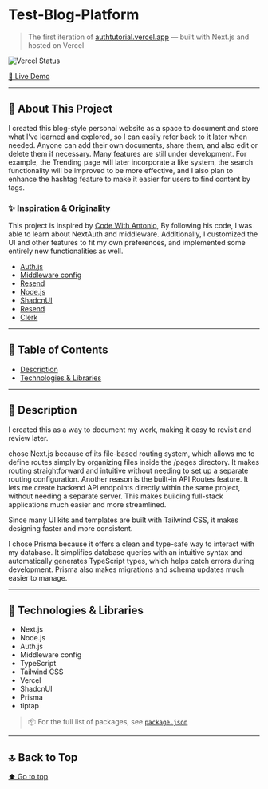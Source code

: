 # Test-Blog-Platform

> The first iteration of [authtutorial.vercel.app](https://authtutorial.vercel.app/) — built with Next.js and hosted on Vercel

![Vercel Status](https://vercel.com/api/www-ping)

[🚀 Live Demo](https://authtutorial.vercel.app/)

---

## 🚨 About This Project

I created this blog-style personal website as a space to document and store what I’ve learned and explored, so I can easily refer back to it later when needed. Anyone can add their own documents, share them, and also edit or delete them if necessary. Many features are still under development. For example, the Trending page will later incorporate a like system, the search functionality will be improved to be more effective, and I also plan to enhance the hashtag feature to make it easier for users to find content by tags.

### ✨ Inspiration & Originality

This project is inspired by [Code With Antonio](https://www.youtube.com/@codewithantonio), By following his code, I was able to learn about NextAuth and middleware. Additionally, I customized the UI and other features to fit my own preferences, and implemented some entirely new functionalities as well.

- [Auth.js]( https://authjs.dev/)
- [Middleware config](https://dub.sh/Apr6dvD)
- [Resend](https://resend.com/)
- [Node.js](https://nodejs.org/en)
- [ShadcnUI](https://resend.com/)
- [Resend](https://ui.shadcn.com/)
- [Clerk](https://dub.sh/SdVFxFU)

---

## 📑 Table of Contents

- [Description](#-description)
- [Technologies & Libraries](#-technologies--libraries)

---

## 📝 Description

I created this as a way to document my work, making it easy to revisit and review later.  

chose Next.js because of its file-based routing system, which allows me to define routes simply by organizing files inside the /pages directory. It makes routing straightforward and intuitive without needing to set up a separate routing configuration.
Another reason is the built-in API Routes feature. It lets me create backend API endpoints directly within the same project, without needing a separate server. This makes building full-stack applications much easier and more streamlined.

Since many UI kits and templates are built with Tailwind CSS, it makes designing faster and more consistent.

I chose Prisma because it offers a clean and type-safe way to interact with my database. It simplifies database queries with an intuitive syntax and automatically generates TypeScript types, which helps catch errors during development. Prisma also makes migrations and schema updates much easier to manage.

---

## 🧰 Technologies & Libraries

- Next.js  
- Node.js
- Auth.js
- Middleware config
- TypeScript  
- Tailwind CSS  
- Vercel
- ShadcnUI
- Prisma
- tiptap

> 📦 For the full list of packages, see [`package.json`](./package.json)
---
## 🔝 Back to Top
[⬆️ Go to top](#top)
